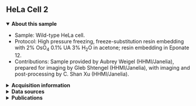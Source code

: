 ## HeLa Cell 2

<details open>
<summary><b>About this sample</b></summary>
<ul>
<li>Sample: Wild-type HeLa cell.</li>
<li>Protocol: High pressure freezing, freeze-substitution resin embedding with 2% OsO<sub>4</sub> 0.1% UA 3% H<sub>2</sub>O in acetone; resin embedding in Eponate 12.</li>
<li>Contributions: Sample provided by Aubrey Weigel (HHMI/Janelia), prepared for imaging by Gleb Shtengel (HHMI/Janelia), with imaging and post-processing by C. Shan Xu (HHMI/Janelia).</li>
</ul>
</details>


<details>
<summary><b>Acquisition information</b></summary>
<ul>
<li>EHT (kV): 0.4</li>
<li>Bias (V): 500</li>
<li>Imaging current (nA): 0.25</li>
<li>Scanning speed (MHz): 0.1</li>
<li>Imaging duration (days): 25</li> 
<li>Data size (GB): 119</li>
<li>Final voxel size (nm): 4 x 4 x 4 (X,Y,Z)</li>
<li>Data dimensions (µm): 48 x 6 x 25 (X,Y,Z)</li>
<li>Imaging start date: 6/21/2017</li>
</ul>
</details>
<details>
<summary><b>Data sources</b></summary>
<ul>
<li><code>fibsem/aligned</code>: SIFT-aligned raw FIB-SEM data </li>  
</ul>
</details>
<details>
<summary><b>Publications</b></summary>

<ul>
<li> n/a </li>
</ul>
</details>
